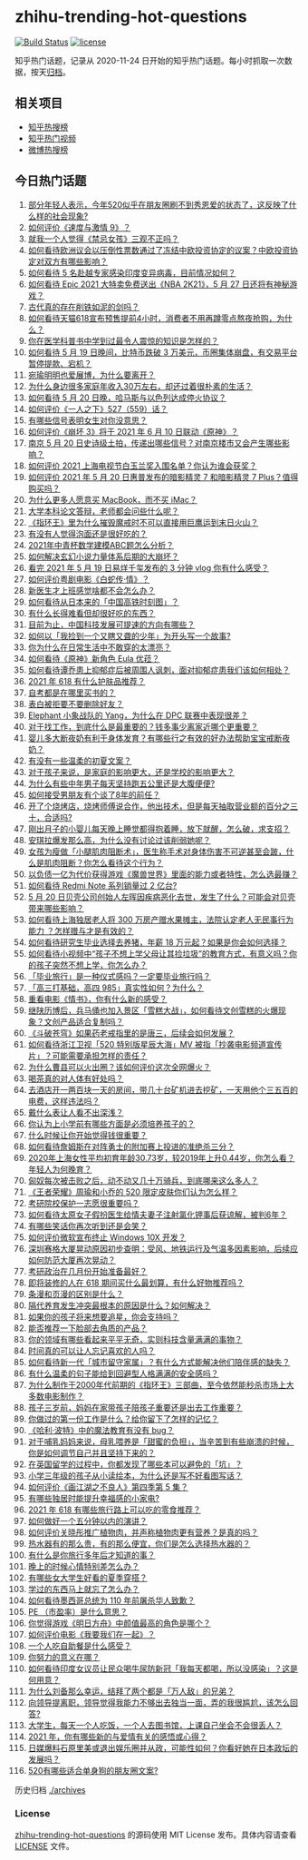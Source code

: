# zhihu-trending-hot-questions

[![Build Status](https://github.com/justjavac/zhihu-trending-hot-questions/workflows/ci/badge.svg?branch=master)](https://github.com/justjavac/zhihu-trending-hot-questions/actions)
[![license](https://img.shields.io/github/license/justjavac/zhihu-trending-hot-questions)](https://github.com/justjavac/zhihu-trending-hot-questions/blob/master/LICENSE)

知乎热门话题，记录从 2020-11-24 日开始的知乎热门话题。每小时抓取一次数据，按天[归档](./archives)。

## 相关项目

- [知乎热搜榜](https://github.com/justjavac/zhihu-trending-top-search)
- [知乎热门视频](https://github.com/justjavac/zhihu-trending-hot-video)
- [微博热搜榜](https://github.com/justjavac/weibo-trending-hot-search)

## 今日热门话题

<!-- BEGIN -->
<!-- 最后更新时间 Fri May 21 2021 12:12:48 GMT+0800 (China Standard Time) -->

1. [部分年轻人表示，今年520似乎在朋友圈刷不到秀恩爱的状态了，这反映了什么样的社会现象?](https://www.zhihu.com/question/460423038)
2. [如何评价《速度与激情 9》？](https://www.zhihu.com/question/458656265)
3. [就我一个人觉得《禁忌女孩》三观不正吗？](https://www.zhihu.com/question/459426098)
4. [如何看待欧洲议会以压倒性票数通过了冻结中欧投资协定的议案？中欧投资协定对双方有哪些影响？](https://www.zhihu.com/question/460600369)
5. [如何看待 5 名赴越专家感染印度变异病毒，目前情况如何？](https://www.zhihu.com/question/460154947)
6. [如何看待 Epic 2021 大特卖免费送出《NBA 2K21》，5 月 27
   日还将有神秘游戏？](https://www.zhihu.com/question/460549824)
7. [古代真的存在削铁如泥的剑吗？](https://www.zhihu.com/question/458810287)
8. [如何看待天猫618宣布预售提前4小时，消费者不用再蹲零点熬夜抢购，为什么？](https://www.zhihu.com/question/460462395)
9. [你在医学科普书中学到过最令人震惊的知识是怎样的？](https://www.zhihu.com/question/456001336)
10. [如何看待 5 月 19 日晚间，比特币跌破 3
    万美元，币圈集体崩盘，有交易平台暂停提款、宕机？](https://www.zhihu.com/question/460373052)
11. [宛瑜明明也爱展博，为什么要离开？](https://www.zhihu.com/question/443423809)
12. [为什么身边很多家庭年收入30万左右，却还过着很朴素的生活？](https://www.zhihu.com/question/307170588)
13. [如何看待 5 月 20 日晚，哈马斯与以色列达成停火协议？](https://www.zhihu.com/question/460585854)
14. [如何评价《一人之下》527（559）话？](https://www.zhihu.com/question/460536953)
15. [有哪些信号表明女生对你没意思？](https://www.zhihu.com/question/321452698)
16. [如何评价《崩坏 3》将于 2021 年 6 月 10
    日联动《原神》？](https://www.zhihu.com/question/460518071)
17. [南京 5 月 20
    日史诗级土拍，传递出哪些信号？对南京楼市又会产生哪些影响？](https://www.zhihu.com/question/460320921)
18. [如何评价 2021 上海电视节白玉兰奖入围名单？你认为谁会获奖？](https://www.zhihu.com/question/460591046)
19. [如何评价 2021 年 5 月 20 日惠普发布的暗影精灵 7 和暗影精灵 7
    Plus？值得购买吗？](https://www.zhihu.com/question/460530846)
20. [为什么更多人愿意买 MacBook，而不买 iMac？](https://www.zhihu.com/question/285261815)
21. [大学本科论文答辩，老师都会问些什么呢？](https://www.zhihu.com/question/321117978)
22. [《指环王》里为什么摧毁魔戒时不可以直接用巨鹰运到末日火山？](https://www.zhihu.com/question/55276529)
23. [有没有人觉得泡面还是很好吃的？](https://www.zhihu.com/question/456731897)
24. [2021年中青杯数学建模ABC题怎么分析？](https://www.zhihu.com/question/460316583)
25. [如何解决玄幻小说力量体系后期的大崩坏？](https://www.zhihu.com/question/373347616)
26. [看完 2021 年 5 月 19 日易烊千玺发布的 3 分钟 vlog
    你有什么感受？](https://www.zhihu.com/question/460398025)
27. [如何评价粤剧电影《白蛇传·情》？](https://www.zhihu.com/question/362956135)
28. [新医生才上班感觉啥都不会怎么办？](https://www.zhihu.com/question/455297859)
29. [如何看待从日本来的「中国高铁时刻图」？](https://www.zhihu.com/question/460449331)
30. [有什么长得难看但却很好吃的东西？](https://www.zhihu.com/question/37551688)
31. [目前为止，中国科技发展可提速的方向有哪些？](https://www.zhihu.com/question/459891581)
32. [如何以「我捡到一个又瞎又聋的少年」为开头写一个故事?](https://www.zhihu.com/question/439836619)
33. [你为什么在日常生活中不敢穿的太漂亮？](https://www.zhihu.com/question/31434644)
34. [如何看待《原神》新角色 Eula 优菈？](https://www.zhihu.com/question/449750919)
35. [如何看待谭乔患上抑郁症后被周围人讽刺，面对抑郁症患我们该如何相处？](https://www.zhihu.com/question/460156746)
36. [2021 年 618 有什么护肤品推荐？](https://www.zhihu.com/question/459361438)
37. [自考都是在哪里买书的？](https://www.zhihu.com/question/315964311)
38. [表白被拒要不要删除好友？](https://www.zhihu.com/question/455232446)
39. [Elephant 小象战队的 Yang，为什么在 DPC
    联赛中表现很差？](https://www.zhihu.com/question/460107074)
40. [对于找工作，到底什么是最重要的？钱多事少离家近哪个更重要？](https://www.zhihu.com/question/460301889)
41. [婴儿多大断夜奶有利于身体发育？有哪些行之有效的好办法帮助宝宝戒断夜奶？](https://www.zhihu.com/question/458651405)
42. [有没有一些温柔的初夏文案？](https://www.zhihu.com/question/455738899)
43. [对于孩子来说，是家庭的影响更大，还是学校的影响更大？](https://www.zhihu.com/question/460299231)
44. [为什么有些中年男子每天坚持跑五公里还是大腹便便?](https://www.zhihu.com/question/457131875)
45. [如何接受男朋友有个谈了8年的前任？](https://www.zhihu.com/question/458142301)
46. [开了个烧烤店，烧烤师傅说合作，他出技术，但是每天抽取营业额的百分之三十，合适吗?](https://www.zhihu.com/question/456743652)
47. [刚出月子的小婴儿每天晚上睡觉都得抱着睡，放下就醒，怎么破，求支招？](https://www.zhihu.com/question/297105628)
48. [安琪拉爆发那么高，为什么没有讨论过该削弱她呢？](https://www.zhihu.com/question/459387462)
49. [女孩为瘦做「小腿肌肉阻断术」，医生称手术对身体伤害不可逆甚至会跛，什么是肌肉阻断？你怎么看待这个行为？](https://www.zhihu.com/question/460433831)
50. [以负债一亿为代价获得游戏《魔兽世界》里面的能力或者特性，怎么选最赚？](https://www.zhihu.com/question/459961100)
51. [如何看待 Redmi Note 系列销量过 2 亿台?](https://www.zhihu.com/question/460424609)
52. [5 月 20
    日贝壳公司创始人左晖因疾病恶化去世，发生了什么？可能会对贝壳带来哪些影响？](https://www.zhihu.com/question/460483613)
53. [如何看待上海独居老人将 300 万房产赠水果摊主，法院认定老人无民事行为能力
    ？怎样赠与才是有效的？](https://www.zhihu.com/question/460310210)
54. [如何看待研究生毕业选择去养猪，年薪 18
    万元起？如果是你会如何选择？](https://www.zhihu.com/question/460279521)
55. [如何看待小视频中“孩子不想上学父母让其捡垃圾”的教育方式，有意义吗？你的孩子突然不想上学，你怎么办？](https://www.zhihu.com/question/460046826)
56. [「毕业旅行」是一种仪式感吗？一定要毕业旅行吗？](https://www.zhihu.com/question/458907780)
57. [「高三打基础，高四 985」真实性如何？为什么？](https://www.zhihu.com/question/460156200)
58. [重看电影《情书》，你有什么新的感受？](https://www.zhihu.com/question/458859724)
59. [继陕历博后，兵马俑也加入景区「雪糕大战」，如何看待文创雪糕的火爆现象？文创产品适合复制吗？](https://www.zhihu.com/question/460296119)
60. [《斗破苍穹》如果药老戒指里的是唐三，后续会如何发展？](https://www.zhihu.com/question/453956447)
61. [如何看待浙江卫视「520 特别版星辰大海」MV
    被指「抄袭电影频道宣传片」？可能需要承担怎样的责任？](https://www.zhihu.com/question/460466033)
62. [为什么曹县可以火出圈？该如何评价这次全网爆火？](https://www.zhihu.com/question/460351832)
63. [喝茶真的对人体有好处吗？](https://www.zhihu.com/question/450322435)
64. [去酒店开一两百块一天的房间，带几十台矿机进去挖矿，一天用他个三五百的电费，这样违法吗？](https://www.zhihu.com/question/460015320)
65. [戴什么表让人看不出深浅？](https://www.zhihu.com/question/447868724)
66. [你认为上小学前有哪些方面是必须培养孩子的？](https://www.zhihu.com/question/431567052)
67. [什么时候让你开始觉得钱很重要？](https://www.zhihu.com/question/457214026)
68. [如何看待詹姆斯在对阵勇士的附加赛上投进的准绝杀三分？](https://www.zhihu.com/question/460456140)
69. [2020年上海女性平均初育年龄30.73岁，较2019年上升0.44岁，你怎么看？年轻人为何晚育？](https://www.zhihu.com/question/460137446)
70. [匈奴每次被击败之后，动不动又几十万骑兵，到底哪来这么多人？](https://www.zhihu.com/question/459734790)
71. [《王者荣耀》周瑜和小乔的 520 限定皮肤你们认为怎么样？](https://www.zhihu.com/question/459898517)
72. [考研院校保护一志愿很重要吗？](https://www.zhihu.com/question/455689422)
73. [如何看待太原女子假扮医生给情夫妻子注射氯化钾事后获谅解，被判6年？](https://www.zhihu.com/question/460225330)
74. [有哪些笑话你再次听到还是会笑？](https://www.zhihu.com/question/459869379)
75. [如何评价微软宣布终止 Windows 10X 开发？](https://www.zhihu.com/question/460253008)
76. [深圳赛格大厦晃动原因初步查明：受风、地铁运行及气温多因素影响，后续应如何防范大厦再次晃动？](https://www.zhihu.com/question/460333803)
77. [考研政治在几月份开始准备最好？](https://www.zhihu.com/question/323153005)
78. [即将装修的人在 618 期间买什么最划算，有什么好物推荐吗？](https://www.zhihu.com/question/459065761)
79. [条漫和页漫的区别是什么？](https://www.zhihu.com/question/68118338)
80. [隔代养育发生冲突最根本的原因是什么？如何解决？](https://www.zhihu.com/question/459697044)
81. [如果你的孩子将来想要追星，你会支持吗？](https://www.zhihu.com/question/459408387)
82. [能否推荐一下脸部去角质的产品？](https://www.zhihu.com/question/24407393)
83. [你的领域有哪些看起来平平无奇，实则科技含量满满的事物？](https://www.zhihu.com/question/459861681)
84. [时间真的可以让人忘记喜欢的人吗？](https://www.zhihu.com/question/459470996)
85. [如何看待新一代「城市留守家属」？有什么方式能解决他们陪伴感的缺失？](https://www.zhihu.com/question/460365474)
86. [有什么温柔的句子能给到回避型人格满满的安全感吗？](https://www.zhihu.com/question/455031931)
87. [为什么制作于2000年代前期的《指环王》三部曲，至今依然能秒杀市场上大多数电影制作？](https://www.zhihu.com/question/36509150)
88. [孩子三岁前，妈妈在家带孩子陪孩子重要还是出去工作重要？](https://www.zhihu.com/question/428327797)
89. [你做过的第一份工作是什么？给你留下了怎样的记忆？](https://www.zhihu.com/question/459376413)
90. [《哈利·波特》中的魔法教育有没有 bug？](https://www.zhihu.com/question/459857558)
91. [对于哺乳妈妈来说，母乳喂养是「甜蜜的负担」，当辛苦到有些崩溃的时候，你是如何调节自己并且坚持下来的？](https://www.zhihu.com/question/453446430)
92. [在英国留学的过程中，你都发现了哪些本可以避免的「坑」？](https://www.zhihu.com/question/360353175)
93. [小学三年级的孩子从小读绘本，为什么还是写不好看图写话？](https://www.zhihu.com/question/458666937)
94. [如何评价《画江湖之不良人》第四季第 5 集？](https://www.zhihu.com/question/460308083)
95. [有哪些独居时能提升幸福感的小家电?](https://www.zhihu.com/question/333019744)
96. [2021 年 618 有哪些旅行路上可以吃的零食推荐？](https://www.zhihu.com/question/459053335)
97. [如何做好一个五分钟以内的演讲？](https://www.zhihu.com/question/26586726)
98. [如何评价关晓彤推广植物肉，并声称植物肉更有营养？是真的吗？](https://www.zhihu.com/question/460278107)
99. [热水器有的那么贵，有的那么便宜，你们是怎么选择热水器的？](https://www.zhihu.com/question/387991423)
100. [有什么是你旅行多年后才知道的事？](https://www.zhihu.com/question/451751074)
101. [晚上的时候心情特别差怎么办？](https://www.zhihu.com/question/456731708)
102. [有哪些女大学生好看的夏季穿搭？](https://www.zhihu.com/question/316762010)
103. [学过的东西马上就忘了怎么办？](https://www.zhihu.com/question/27252044)
104. [如何看待墨西哥总统为 110 年前屠杀华人致歉？](https://www.zhihu.com/question/460080688)
105. [PE （市盈率）是什么意思？](https://www.zhihu.com/question/20245733)
106. [你觉得游戏《明日方舟》中颜值最高的角色是哪个？](https://www.zhihu.com/question/459264285)
107. [如何评价电影《我要我们在一起》？](https://www.zhihu.com/question/339320960)
108. [一个人吃自助餐是什么感受？](https://www.zhihu.com/question/413006960)
109. [你努力的意义在哪？](https://www.zhihu.com/question/459780661)
110. [如何看待印度女议员让民众喝牛尿防新冠「我每天都喝，所以没感染」？这是何用意？](https://www.zhihu.com/question/460070125)
111. [为什么刘备那么幸运，结拜了两个都是「万人敌」的兄弟？](https://www.zhihu.com/question/266240810)
112. [向领导提离职，领导觉得我能力不够出去独当一面，弄的我很尴尬，该怎么回答?](https://www.zhihu.com/question/452663695)
113. [大学生，每天一个人吃饭，一个人去图书馆，上课自己坐会不会很丢人？](https://www.zhihu.com/question/456048288)
114. [2021 年，你有哪些新的与爱情有关的感悟或心得？](https://www.zhihu.com/question/459046990)
115. [日媒爆料石原里美或退出娱乐圈并从政，可能性如何？你看好她在日本政坛的发展吗？](https://www.zhihu.com/question/460302496)
116. [520有哪些适合单身狗的朋友圈文案?](https://www.zhihu.com/question/395928334)

<!-- END -->

历史归档 [./archives](./archives)

### License

[zhihu-trending-hot-questions](https://github.com/justjavac/zhihu-trending-hot-questions)
的源码使用 MIT License 发布。具体内容请查看 [LICENSE](./LICENSE) 文件。
